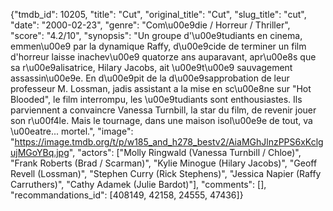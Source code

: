 {"tmdb_id": 10205, "title": "Cut", "original_title": "Cut", "slug_title": "cut", "date": "2000-02-23", "genre": "Com\u00e9die / Horreur / Thriller", "score": "4.2/10", "synopsis": "Un groupe d'\u00e9tudiants en cinema, emmen\u00e9 par la dynamique Raffy, d\u00e9cide de terminer un film d'horreur laisse inachev\u00e9 quatorze ans auparavant, apr\u00e8s que sa r\u00e9alisatrice, Hilary Jacobs, ait \u00e9t\u00e9 sauvagement assassin\u00e9e. En d\u00e9pit de la d\u00e9sapprobation de leur professeur M. Lossman, jadis assistant a la mise en sc\u00e8ne sur \"Hot Blooded\", le film interrompu, les \u00e9tudiants sont enthousiastes. Ils parviennent a convaincre Vanessa Turnbill, la star du film, de revenir jouer son r\u00f4le. Mais le tournage, dans une maison isol\u00e9e de tout, va \u00eatre... mortel.", "image": "https://image.tmdb.org/t/p/w185_and_h278_bestv2/AiaMGhJlnzPPS6xKclgujMGoYBq.jpg", "actors": ["Molly Ringwald (Vanessa Turnbill / Chloe)", "Frank Roberts (Brad / Scarman)", "Kylie Minogue (Hilary Jacobs)", "Geoff Revell (Lossman)", "Stephen Curry (Rick Stephens)", "Jessica Napier (Raffy Carruthers)", "Cathy Adamek (Julie Bardot)"], "comments": [], "recommandations_id": [408149, 42158, 24555, 47436]}